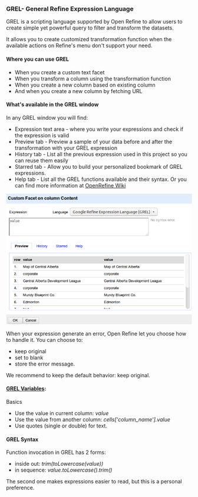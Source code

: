 ### GREL- General Refine Expression Language
GREL is a scripting language supported by Open Refine to allow users to create simple yet powerful query to filter and transform the datasets. 

It allows you to create customized transformation function when the available actions on Refine's menu don't support your need. 

#### Where you can use GREL
 * When you create a custom text facet
 * When you transform a column using the transformation function
 * When you create a new column based on existing column
 * And when you create a new column by fetching URL

#### What's available in the GREL window

In any GREL window you will find:
  * Expression text area - where you write your expressions and check if the expression is valid
  * Preview tab - Preview a sample of your data before and after the transformation with your GREL expression
  * History tab - List all the previous expression used in this project so you can reuse them easily
  * Starred tab - Allow you to build your personalized bookmark of GREL expressions. 
  * Help tab - List all the GREL functions available and their syntax. Or you can find more information at [OpenRefine Wiki](https://github.com/OpenRefine/OpenRefine/wiki/General-Refine-Expression-Language)
  
![GREL Window](../screenshots/grel_window.png "GREL Window")

When your expression generate an error, Open Refine let you choose how to handle it. You can choose to:
* keep original
* set to blank
* store the error message. 

We recommend to keep the default behavior: keep original. 

#### [GREL Variables](https://github.com/OpenRefine/OpenRefine/wiki/Variables):
Basics
* Use the value in current column: *value*
* Use the value from another column: *cells['column_name'].value*
* Use quotes (single or double) for text. 

#### GREL Syntax
Function invocation in GREL has 2 forms:
* inside out: *trim(toLowercase(value))*
* in sequence: *value.toLowercase().trim()*

The second one makes expressions easier to read, but this is a personal preference. 

